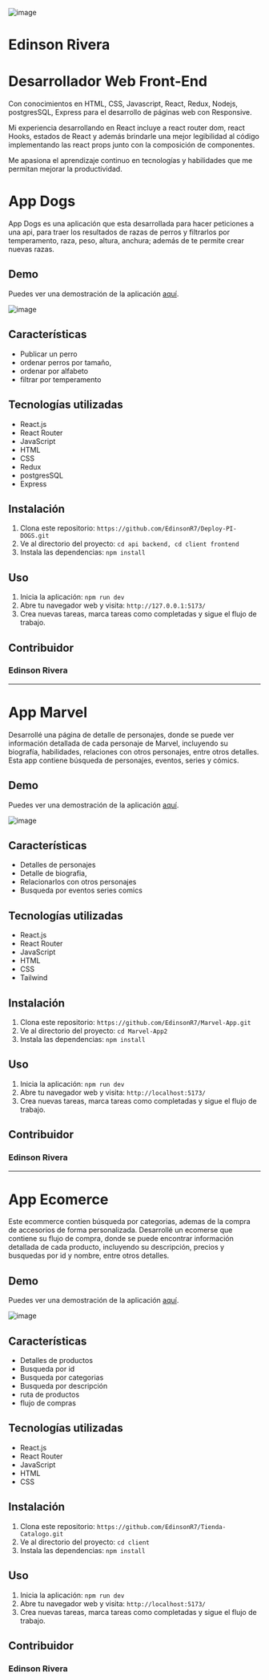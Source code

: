![image](https://github.com/EdinsonR7/EdinsonR7/assets/99853318/f4299c7f-258d-4509-bed1-6f3a9b62c07a)

# Edinson Rivera
# Desarrollador Web Front-End
Con conocimientos en HTML, CSS, Javascript, React, Redux, Nodejs, postgresSQL, Express para el desarrollo de páginas web con Responsive.

Mi experiencia desarrollando en React incluye a react router dom, react Hooks, estados de React y además brindarle una mejor legibilidad al código implementando las react props junto con la composición de componentes.

Me apasiona el aprendizaje continuo en tecnologías y habilidades que me permitan mejorar la productividad.

# App Dogs

App Dogs es una aplicación que esta desarrollada para hacer peticiones a una api, para traer los resultados de razas de perros y filtrarlos por temperamento, raza, peso, altura, anchura; además de te permite crear nuevas razas.

## Demo

Puedes ver una demostración de la aplicación [aquí](https://deploy-pi-dogs-eta.vercel.app/).


![image](https://github.com/EdinsonR7/EdinsonR7/assets/99853318/4cf3b6a4-8e0f-4141-9dd8-4d6aa567c71e)

## Características

- Publicar un perro
- ordenar perros por tamaño, 
- ordenar por alfabeto
- filtrar por temperamento

## Tecnologías utilizadas

- React.js
- React Router
- JavaScript
- HTML
- CSS
- Redux
- postgresSQL
- Express

## Instalación

1. Clona este repositorio: `https://github.com/EdinsonR7/Deploy-PI-DOGS.git`
2. Ve al directorio del proyecto: `cd api backend, cd client frontend`
3. Instala las dependencias: `npm install`

## Uso

1. Inicia la aplicación: `npm run dev`
2. Abre tu navegador web y visita: `http://127.0.0.1:5173/`
3. Crea nuevas tareas, marca tareas como completadas y sigue el flujo de trabajo.


## Contribuidor
### Edinson Rivera 

--------------------------------------------------------------------------------------------------------------------------------------------------------------------------------

# App Marvel

Desarrollé una página de detalle de personajes, donde se puede ver información detallada de cada personaje de Marvel, incluyendo su biografía, habilidades, relaciones con otros personajes, entre otros detalles. Esta app contiene búsqueda de personajes, eventos, series y cómics.

## Demo

Puedes ver una demostración de la aplicación [aquí](https://marvel-g6bg3bmad-edinsonr7.vercel.app/).


![image](https://github.com/EdinsonR7/EdinsonR7/assets/99853318/d6a21d87-4e95-4f6a-bf11-e6d7faa2e6f0)


## Características

- Detalles de personajes
- Detalle de biografia, 
- Relacionarlos con otros personajes
- Busqueda por eventos series comics

## Tecnologías utilizadas

- React.js
- React Router
- JavaScript
- HTML
- CSS
- Tailwind



## Instalación

1. Clona este repositorio: `https://github.com/EdinsonR7/Marvel-App.git`
2. Ve al directorio del proyecto: `cd Marvel-App2`
3. Instala las dependencias: `npm install`

## Uso

1. Inicia la aplicación: `npm run dev`
2. Abre tu navegador web y visita: `http://localhost:5173/`
3. Crea nuevas tareas, marca tareas como completadas y sigue el flujo de trabajo.


## Contribuidor

### Edinson Rivera 

-----------------------------------------------------------------------------------------------------------------------------------------------------------------------------------------

# App Ecomerce

Este ecommerce contien búsqueda por categorias, ademas de la compra de accesorios de forma personalizada.
Desarrollé un ecomerse que contiene su flujo de compra, donde se puede encontrar información detallada de cada producto, incluyendo su descripción, precios y busquedas por id y nombre, entre otros detalles.

## Demo

Puedes ver una demostración de la aplicación [aquí](https://tienda-catalogo.vercel.app/).


![image](https://github.com/EdinsonR7/EdinsonR7/assets/99853318/9b057194-6a29-403d-b472-df51305a0c92)



## Características

- Detalles de productos
- Busqueda por id
- Busqueda por categorias
- Busqueda por descripción
- ruta de productos
- flujo de compras

## Tecnologías utilizadas

- React.js
- React Router
- JavaScript
- HTML
- CSS


## Instalación

1. Clona este repositorio: `https://github.com/EdinsonR7/Tienda-Catalogo.git`
2. Ve al directorio del proyecto: `cd client`
3. Instala las dependencias: `npm install`

## Uso

1. Inicia la aplicación: `npm run dev`
2. Abre tu navegador web y visita: `http://localhost:5173/`
3. Crea nuevas tareas, marca tareas como completadas y sigue el flujo de trabajo.


## Contribuidor

### Edinson Rivera 



